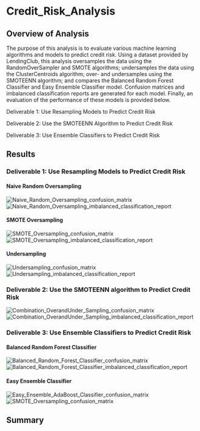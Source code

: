 # Credit_Risk_Analysis

## Overview of Analysis
The purpose of this analysis is to evaluate various machine learning algorithms and models to predict credit risk. Using a dataset provided by LendingClub, this analysis oversamples the data using the RandomOverSampler and SMOTE algorithms; undersamples the data using the ClusterCentroids algorithm; over- and undersamples using the SMOTEENN algorithm; and compares the Balanced Random Forest Classifier and Easy Ensemble Classifier model. Confusion matrices and imbalanced classification reports are generated for each model. Finally, an evaluation of the performance of these models is provided below.

Deliverable 1: Use Resampling Models to Predict Credit Risk

Deliverable 2: Use the SMOTEENN Algorithm to Predict Credit Risk

Deliverable 3: Use Ensemble Classifiers to Predict Credit Risk

## Results
### Deliverable 1: Use Resampling Models to Predict Credit Risk
#### Naive Random Oversampling

![Naive_Random_Oversampling_confusion_matrix](https://user-images.githubusercontent.com/90656004/153765926-ddf0ad77-9b9e-4f49-80db-e624303e889e.PNG)
![Naive_Random_Oversampling_imbalanced_classification_report](https://user-images.githubusercontent.com/90656004/153765932-4921daf1-3279-43c6-8e69-d7c6c6daab99.PNG)

#### SMOTE Oversampling

![SMOTE_Oversampling_confusion_matrix](https://user-images.githubusercontent.com/90656004/153766690-a7911864-2684-409c-8f0a-d9b445385060.PNG)
![SMOTE_Oversampling_imbalanced_classification_report](https://user-images.githubusercontent.com/90656004/153765956-fa17b298-4fc7-42e8-84ed-553a02e20a6d.PNG)

#### Undersampling

![Undersampling_confusion_matrix](https://user-images.githubusercontent.com/90656004/153765960-32535aec-2cb2-4ad7-9cbd-01a512b42476.PNG)
![Undersampling_imbalanced_classification_report](https://user-images.githubusercontent.com/90656004/153765962-48e5625b-16bc-421d-bffe-f4c2b247f58b.PNG)


### Deliverable 2: Use the SMOTEENN algorithm to Predict Credit Risk

![Combination_OverandUnder_Sampling_confusion_matrix](https://user-images.githubusercontent.com/90656004/153766609-9c816914-c366-45da-935a-da01095c2a44.PNG)
![Combination_OverandUnder_Sampling_imbalanced_classification_report](https://user-images.githubusercontent.com/90656004/153766612-a1e03888-1bcb-4451-9ecb-5d2450058255.PNG)


### Deliverable 3: Use Ensemble Classifiers to Predict Credit Risk


#### Balanced Random Forest Classifier

![Balanced_Random_Forest_Classifier_confusion_matrix](https://user-images.githubusercontent.com/90656004/153766670-d7d87a2f-2980-4b24-aeff-7af9167f973d.PNG)
![Balanced_Random_Forest_Classifier_imbalanced_classification_report](https://user-images.githubusercontent.com/90656004/153766675-319a1176-dfec-45c8-a27c-a1d7b5aeb96d.PNG)


#### Easy Ensemble Classifier

![Easy_Ensemble_AdaBoost_Classifier_confusion_matrix](https://user-images.githubusercontent.com/90656004/153766702-ae0d1d4d-21bc-4d05-9960-c7910a4e7752.PNG)
![SMOTE_Oversampling_confusion_matrix](https://user-images.githubusercontent.com/90656004/153766699-c8c505b0-3aa9-49f2-bd54-e933adc927d1.PNG)


## Summary
